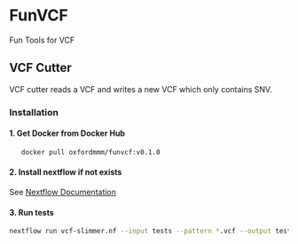 # FunVCF
Fun Tools for VCF
## VCF Cutter
VCF cutter reads a VCF and writes a new VCF which only contains SNV.

### Installation
#### 1. Get Docker from Docker Hub
```bash
   docker pull oxfordmmm/funvcf:v0.1.0
```
#### 2. Install nextflow if not exists
See [Nextflow Documentation](https://www.nextflow.io/docs/latest/getstarted.html)

#### 3. Run tests
```bash
nextflow run vcf-slimmer.nf --input tests --pattern *.vcf --output tests -profile docker
```
